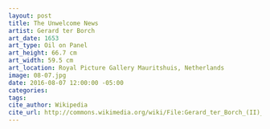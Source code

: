 ```yaml
---
layout: post
title: The Unwelcome News
artist: Gerard ter Borch
art_date: 1653
art_type: Oil on Panel
art_height: 66.7 cm
art_width: 59.5 cm
art_location: Royal Picture Gallery Mauritshuis, Netherlands
image: 08-07.jpg
date: 2016-08-07 12:00:00 -05:00
categories:
tags:
cite_author: Wikipedia
cite_url: http://commons.wikimedia.org/wiki/File:Gerard_ter_Borch_(II)_020.jpg
---
```

